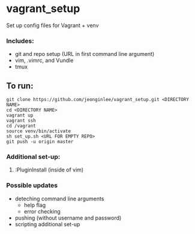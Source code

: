 # vagrant_setup
Set up config files for Vagrant + venv 


### Includes:
* git and repo setup (URL in first command line argument)
* vim, .vimrc, and Vundle
* tmux


## To run:
```
git clone https://github.com/jeonginlee/vagrant_setup.git <DIRECTORY NAME>
cd <DIRECTORY NAME>
vagrant up
vagrant ssh
cd /vagrant
source venv/bin/activate
sh set_up.sh <URL FOR EMPTY REPO>
git push -u origin master
```

### Additional set-up:
1. :PluginInstall (inside of vim)

### Possible updates
* deteching command line arguments
	* help flag
	* error checking
* pushing (without username and password)
* scripting additional set-up
